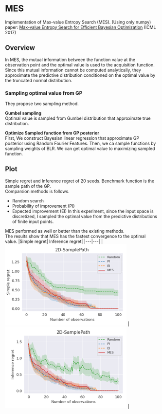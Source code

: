 # MES
Implementation of Max-value Entropy Search (MES). (Using only numpy)  
paper: [Max-value Entropy Search for Efficient Bayesian Optimization](https://arxiv.org/abs/1703.01968) (ICML 2017)

## Overview
In MES, the mutual information between the function value at the observation point and the optimal value is used to the acquisition function.
Since this mutual information cannot be computed analytically, they approximate the predictive distribution conditioned on the optimal value by the truncated normal distribution.

### Sampling optimal value from GP
They propose two sampling method.

**Gumbel sampling**  
Optimal value is sampled from Gumbel distribution that approximate true distribution.  

**Optimize Sampled function from GP posterior**  
First, We construct Bayesian linear regression that approximate GP posterior using Random Fourier Features.
Then, we ca sample functions by sampling weights of BLR.
We can get optimal value to maximizing sampled function.

## Plot
Simple regret and Inference regret of 20 seeds. Benchmark function is the sample path of the GP.  
Comparsion methods is follows.
- Random search
- Probability of improvement (PI)
- Expected improvement (EI)
In this experiment, since the input space is discretized, I sampled the optimal value from the predictive distributions of finite input points.

MES performed as well or better than the existing methods.  
The results show that MES has the fastest convergence to the optimal value.
|Simple regret| Inference regret|
|---|---|
|<img src=https://github.com/SK-tklab/MES/blob/main/image/MES_sr.png width="400px">  |<img src=https://github.com/SK-tklab/MES/blob/main/image/MES_ir.png width="400px">  |

